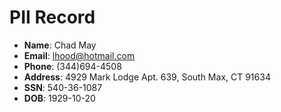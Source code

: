 # PII Record
- **Name**: Chad May
- **Email**: lhood@hotmail.com
- **Phone**: (344)694-4508
- **Address**: 4929 Mark Lodge Apt. 639, South Max, CT 91634
- **SSN**: 540-36-1087
- **DOB**: 1929-10-20
